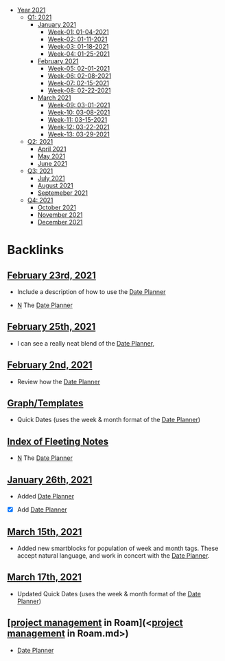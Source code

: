 - [Year 2021](<Year 2021.md>)
    - [Q1: 2021](<Q1: 2021.md>) 
        - [January 2021](<January 2021.md>)
            - [Week-01: 01-04-2021](<Week-01: 01-04-2021.md>)
            - [Week-02: 01-11-2021](<Week-02: 01-11-2021.md>)
            - [Week-03: 01-18-2021](<Week-03: 01-18-2021.md>)
            - [Week-04: 01-25-2021](<Week-04: 01-25-2021.md>)
        - [February 2021](<February 2021.md>)
            - [Week-05: 02-01-2021](<Week-05: 02-01-2021.md>)
            - [Week-06: 02-08-2021](<Week-06: 02-08-2021.md>)
            - [Week-07: 02-15-2021](<Week-07: 02-15-2021.md>)
            - [Week-08: 02-22-2021](<Week-08: 02-22-2021.md>)
        - [March 2021](<March 2021.md>)
            - [Week-09: 03-01-2021](<Week-09: 03-01-2021.md>)
            - [Week-10: 03-08-2021](<Week-10: 03-08-2021.md>)
            - [Week-11: 03-15-2021](<Week-11: 03-15-2021.md>)
            - [Week-12: 03-22-2021](<Week-12: 03-22-2021.md>)
            - [Week-13: 03-29-2021](<Week-13: 03-29-2021.md>)
    - [Q2: 2021](<Q2: 2021.md>) 
        - [April 2021](<April 2021.md>)
        - [May 2021](<May 2021.md>)
        - [June 2021](<June 2021.md>)
    - [Q3: 2021](<Q3: 2021.md>) 
        - [July 2021](<July 2021.md>)
        - [August 2021](<August 2021.md>)
        - [Septemeber 2021](<Septemeber 2021.md>)
    - [Q4: 2021](<Q4: 2021.md>) 
        - [October 2021](<October 2021.md>)
        - [November 2021](<November 2021.md>)
        - [December 2021](<December 2021.md>)

# Backlinks
## [February 23rd, 2021](<February 23rd, 2021.md>)
- Include a description of how to use the [Date Planner](<Date Planner.md>)

- [N](<N.md>) The [Date Planner](<Date Planner.md>)

## [February 25th, 2021](<February 25th, 2021.md>)
- I can see a really neat blend of the [Date Planner](<Date Planner.md>),

## [February 2nd, 2021](<February 2nd, 2021.md>)
- Review how the [Date Planner](<Date Planner.md>)

## [Graph/Templates](<Graph/Templates.md>)
- Quick Dates (uses the week & month format of the [Date Planner](<Date Planner.md>))

## [Index of Fleeting Notes](<Index of Fleeting Notes.md>)
- [N](<N.md>) The [Date Planner](<Date Planner.md>)

## [January 26th, 2021](<January 26th, 2021.md>)
- Added [Date Planner](<Date Planner.md>)

- [x] Add [Date Planner](<Date Planner.md>)

## [March 15th, 2021](<March 15th, 2021.md>)
- Added new smartblocks for population of week and month tags. These accept natural language, and work in concert with the [Date Planner](<Date Planner.md>).

## [March 17th, 2021](<March 17th, 2021.md>)
- Updated Quick Dates (uses the week & month format of the [Date Planner](<Date Planner.md>))

## [[project management](<[project management.md>) in Roam](<[project management](<project management.md>) in Roam.md>)
- [Date Planner](<Date Planner.md>)


